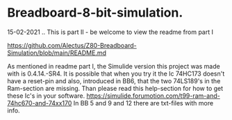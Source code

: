 # Breadboard-8-bit-simulation.
15-02-2021 .. This is part II - be welcome to view the readme from part I

https://github.com/Alectus/Z80-Breadboard-Simulation/blob/main/README.md

As mentioned in readme part I, the Simulide version this project was made with is 0.4.14.-SR4. It is possible that when you try it the Ic 74HC173 doesn't have a reset-pin and also, introduced in BB6, that the two 74LS189's in the Ram-section are missing. Than please read this help-section for how to get these Ic's in your software.
https://simulide.forumotion.com/t99-ram-and-74hc670-and-74xx170
In BB 5 and 9 and 12 there are txt-files with more info. 
